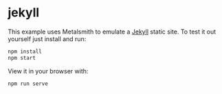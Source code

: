 # jekyll

This example uses Metalsmith to emulate a [Jekyll](https://jekyllrb.com) static site. To test it out yourself just install and run:

```bash
npm install
npm start
```

View it in your browser with:

```bash
npm run serve
```